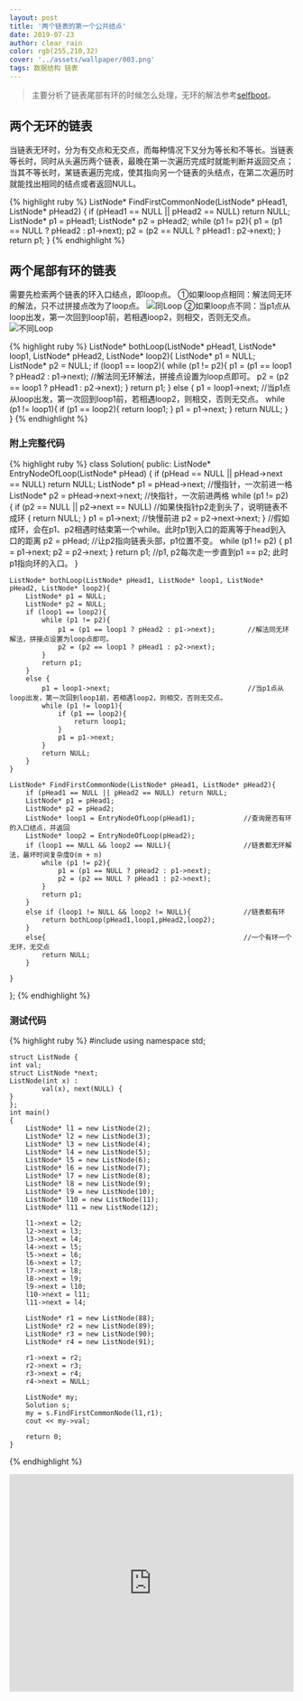 ```yaml
---
layout: post
title: '两个链表的第一个公共结点'
date: 2019-07-23
author: clear_rain
color: rgb(255,210,32)
cover: '../assets/wallpaper/003.png'
tags: 数据结构 链表
---
```


> 主要分析了链表尾部有环的时候怎么处理，无环的解法参考[selfboot](https://www.nowcoder.com/questionTerminal/6ab1d9a29e88450685099d45c9e31e46?toCommentId=116487)。

## 两个无环的链表

当链表无环时，分为有交点和无交点，而每种情况下又分为等长和不等长。当链表等长时，同时从头遍历两个链表，最晚在第一次遍历完成时就能判断并返回交点；当其不等长时，某链表遍历完成，使其指向另一个链表的头结点，在第二次遍历时就能找出相同的结点或者返回NULL。

{% highlight ruby %}
	ListNode* FindFirstCommonNode(ListNode* pHead1, ListNode* pHead2)
	{
		if (pHead1 == NULL || pHead2 == NULL) return NULL;
		ListNode* p1 = pHead1;
		ListNode* p2 = pHead2;
		while (p1 != p2){
			p1 = (p1 == NULL ? pHead2 : p1->next);
			p2 = (p2 == NULL ? pHead1 : p2->next);
		}
		return p1;
	}
{% endhighlight %}

## 两个尾部有环的链表

需要先检索两个链表的环入口结点，即loop点。
①如果loop点相同：解法同无环的解法，只不过拼接点改为了loop点。
![同Loop](../image/post/oneloop.png)
②如果loop点不同：当p1点从loop出发，第一次回到loop1前，若相遇loop2，则相交，否则无交点。
![不同Loop](../image/post/twoloop.png)

{% highlight ruby %}
	ListNode* bothLoop(ListNode* pHead1, ListNode* loop1, ListNode* pHead2, ListNode* loop2){
		ListNode* p1 = NULL;
		ListNode* p2 = NULL;
		if (loop1 == loop2){
			while (p1 != p2){
				p1 = (p1 == loop1 ? pHead2 : p1->next);        //解法同无环解法，拼接点设置为loop点即可。
				p2 = (p2 == loop1 ? pHead1 : p2->next);
			}
			return p1;
		}
		else {
			p1 = loop1->next;                                  //当p1点从loop出发，第一次回到loop1前，若相遇loop2，则相交，否则无交点。
			while (p1 != loop1){
				if (p1 == loop2){
					return loop1;
				}
				p1 = p1->next;
			}
			return NULL;
		}
	}
{% endhighlight %}

### 附上完整代码

{% highlight ruby %}
class Solution{
public:
	ListNode* EntryNodeOfLoop(ListNode* pHead)
	{
		if (pHead == NULL || pHead->next == NULL)
			return NULL;
		ListNode* p1 = pHead->next;                  //慢指针，一次前进一格
		ListNode* p2 = pHead->next->next;			 //快指针，一次前进两格
		while (p1 != p2)
		{
			if (p2 == NULL || p2->next == NULL)      //如果快指针p2走到头了，说明链表不成环
			{
				return NULL;
			}
			p1 = p1->next;                           //快慢前进
			p2 = p2->next->next;
		}                                            //假如成环，会在p1、p2相遇时结束第一个while。此时p1到入口的距离等于head到入口的距离
		p2 = pHead;                                  //让p2指向链表头部，p1位置不变。
		while (p1 != p2)
		{
			p1 = p1->next;
			p2 = p2->next;
		}
		return p1;                                   //p1, p2每次走一步直到p1 == p2; 此时p1指向环的入口。
	}

	ListNode* bothLoop(ListNode* pHead1, ListNode* loop1, ListNode* pHead2, ListNode* loop2){
		ListNode* p1 = NULL;
		ListNode* p2 = NULL;
		if (loop1 == loop2){
			while (p1 != p2){
				p1 = (p1 == loop1 ? pHead2 : p1->next);        //解法同无环解法，拼接点设置为loop点即可。
				p2 = (p2 == loop1 ? pHead1 : p2->next);
			}
			return p1;
		}
		else {
			p1 = loop1->next;                                  //当p1点从loop出发，第一次回到loop1前，若相遇loop2，则相交，否则无交点。
			while (p1 != loop1){
				if (p1 == loop2){
					return loop1;
				}
				p1 = p1->next;
			}
			return NULL;
		}
	}

	ListNode* FindFirstCommonNode(ListNode* pHead1, ListNode* pHead2){
		if (pHead1 == NULL || pHead2 == NULL) return NULL;
		ListNode* p1 = pHead1;
		ListNode* p2 = pHead2;
		ListNode* loop1 = EntryNodeOfLoop(pHead1);            //查询是否有环的入口结点，并返回
		ListNode* loop2 = EntryNodeOfLoop(pHead2);
		if (loop1 == NULL && loop2 == NULL){                  //链表都无环解法，最坏时间复杂度O(m + n)
			while (p1 != p2){
				p1 = (p1 == NULL ? pHead2 : p1->next);
				p2 = (p2 == NULL ? pHead1 : p2->next);
			}
			return p1;
		}
		else if (loop1 != NULL && loop2 != NULL){             //链表都有环
			return bothLoop(pHead1,loop1,pHead2,loop2);
		}
		else{                                                 //一个有环一个无环，无交点
			return NULL;
		}

	}
};
{% endhighlight %}


### 测试代码

{% highlight ruby %}
	#include <iostream>
	using namespace std;
	
	struct ListNode {
	int val;
	struct ListNode *next;
	ListNode(int x) :
			val(x), next(NULL) {
	}
	};	
	int main()
	{
		ListNode* l1 = new ListNode(2);
		ListNode* l2 = new ListNode(3);
		ListNode* l3 = new ListNode(4);
		ListNode* l4 = new ListNode(5);
		ListNode* l5 = new ListNode(6);
		ListNode* l6 = new ListNode(7);
		ListNode* l7 = new ListNode(8);
		ListNode* l8 = new ListNode(9);
		ListNode* l9 = new ListNode(10);
		ListNode* l10 = new ListNode(11);
		ListNode* l11 = new ListNode(12);
	
		l1->next = l2;
		l2->next = l3;
		l3->next = l4;
		l4->next = l5;
		l5->next = l6;
		l6->next = l7;
		l7->next = l8;
		l8->next = l9;
		l9->next = l10;
		l10->next = l11;
		l11->next = l4;
	
		ListNode* r1 = new ListNode(88);
		ListNode* r2 = new ListNode(89);
		ListNode* r3 = new ListNode(90);
		ListNode* r4 = new ListNode(91);
	
		r1->next = r2;
		r2->next = r3;
		r3->next = r4;
		r4->next = NULL;
	
		ListNode* my;
		Solution s;
		my = s.FindFirstCommonNode(l1,r1);
		cout << my->val;

		return 0;
	}
{% endhighlight %}

<iframe type="text/html" width="100%" height="385" src="http://www.youtube.com/embed/gfmjMWjn-Xg" frameborder="0"></iframe>
